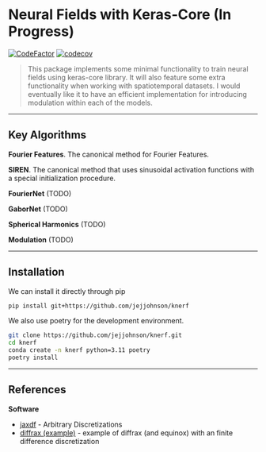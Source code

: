 # Neural Fields with Keras-Core (In Progress)

[![CodeFactor](https://www.codefactor.io/repository/github/jejjohnson/knerf/badge)](https://www.codefactor.io/repository/github/jejjohnson/knerf)
[![codecov](https://codecov.io/gh/jejjohnson/knerf/branch/main/graph/badge.svg?token=YGPQQEAK91)](https://codecov.io/gh/jejjohnson/knerf)

> This package implements some minimal functionality to train neural fields using keras-core library.
> It will also feature some extra functionality when working with spatiotemporal datasets.
> I would eventually like it to have an efficient implementation for introducing modulation within each of the models.



---
## Key Algorithms

**Fourier Features**. The canonical method for Fourier Features.

**SIREN**. The canonical method that uses sinusoidal activation functions with a special initialization procedure.

**FourierNet** (TODO)

**GaborNet** (TODO)

**Spherical Harmonics** (TODO)

**Modulation** (TODO)

---
## Installation

We can install it directly through pip

```bash
pip install git+https://github.com/jejjohnson/knerf
```

We also use poetry for the development environment.

```bash
git clone https://github.com/jejjohnson/knerf.git
cd knerf
conda create -n knerf python=3.11 poetry
poetry install
```



---
## References

**Software**

* [jaxdf](https://github.com/ucl-bug/jaxdf/tree/main) - Arbitrary Discretizations
* [diffrax (example)](https://docs.kidger.site/diffrax/examples/nonlinear_heat_pde/) - example of diffrax (and equinox) with an finite difference discretization